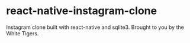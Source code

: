 # react-native-instagram-clone
Instagram clone built with react-native and sqlite3. Brought to you by the White Tigers.
